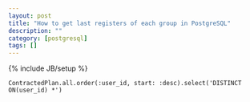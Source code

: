 ```yaml
---
layout: post
title: "How to get last registers of each group in PostgreSQL"
description: ""
category: [postgresql]
tags: []
---
```

{% include JB/setup %}

    ContractedPlan.all.order(:user_id, start: :desc).select('DISTINCT ON(user_id) *')